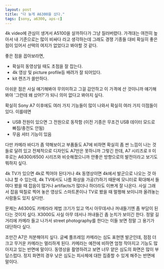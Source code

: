 ```yaml
---
layout: post
title: "다 늦게 A6300을 샀다."
tags: [sony, a6300, aps-c]
---
```


4k video에 관심이 생겨서 A5100을 살까하다가 그냥 질러버렸다. 가격대는 여전히 높아서 내 기준으로는 많이 비싸다 라고 생각하는데 그래도 경쟁 기종들 대비 확실히 좋은 점이 있어서 선택의 여지가 없었다고 봐야할 것 같다.

좋은 점을 꼽아보라면,
- 확실히 동영상일 때도 초점을 잘 잡는다.
- 4k 영상 및 picture profile등 배려가 잘 되어있다.
- kit 렌즈가 쓸만하다.

아쉬운 점은 사실 얘기해봐야 무의미하고 그걸 감안하고 이 가격에 산 것이니까 얘기해봐야 '그런데 왜 샀어?'가 되니 의미 없다고 봐야지 싶다.

확실히 Sony A7 이후에도 여러 가지 기능들이 많이 나와서 확실히 여러 가지 이점들이 있다. 이를테면
- USB 전원이 있으면 그 전원으로 동작함 (이전 기종은 무조건 USB 데이터 모드로 빠짐/충전도 안됨)
- 무음 셔터 기능이 있음 

다만 카메라 바디가 좀 약해보이고 부품들도 A7에 비하면 확실히 좀 싼 느낌이 나는 것들로 달려 있고 전체적으로 디자인도 A7만은 못하니까 그렇긴 한데, A7 시리즈로 II 이후로는 A6300/6500 시리즈와 비슷해졌으니까 안좋은 방향으로의 발전이라고 보기도 뭐하지 싶다.

4k TV가 있으면 4k로 찍어야 된다거나 4k 동영상이면 4k에서 발군으로 나오는 것 아니냐 할 수 있는데, 4k TV에서도 나름 화상을 가공(?)하기 때문에 모니터로 확대해서 들여다 봤을 때 잡음이 많거나 artifacts가 많더나 하더라도 이쁘게 잘 나온다. 사실 그래서 잡음 떡칠로 찍어 놓은 영상도 스마트폰이나 TV로 봤을 때 멀쩡해 보이니까 올려놓는 사람들도 있지 싶다만.

문제는 A6300도 카메라라 제법 크기가 있고 역시 아무데서나 꺼내들기엔 좀 부담이 된다는 것이지 싶다. X3000도 사실 아무 데서나 꺼내들긴 좀 눈치가 보이긴 한다. 정말 길거리에 카메라 들고 나가서 street photography를 한다는 이들 보면 정말 그 용기가 대단하다 싶다.

조만간 A7은 처분해야지 싶다. 글쎄 풀프레임 카메라는 심도 표현엔 발군인데, 점점 더 크고 무거운 카메라는 멀리하게 된다. 카메라는 예전에 비하면 엄청 작아지고 기능도 많아지고 있는 반면에 말이다. 동영상을 촬영하려고 보면 너무 얕은 심도의 화면은 많이 부담스럽다. 정지 화면의 경우 낮은 심도는 피사체에 대한 집중할 수 있게 해주는 반면에 말이다. 